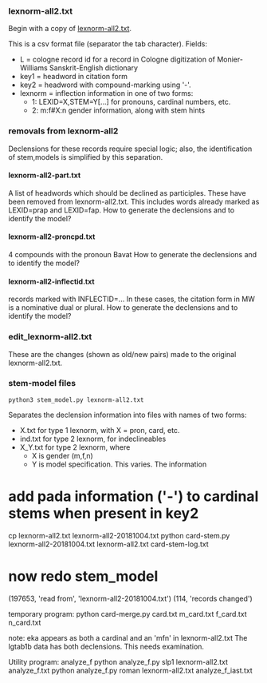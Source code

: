 
### lexnorm-all2.txt

Begin with a copy of [lexnorm-all2.txt](https://github.com/funderburkjim/MWlexnorm/blob/master/step2/lexnorm-all2.txt).

This is a csv format file (separator the tab character).
Fields:
* L = cologne record id for a record in Cologne digitization of Monier-Williams Sanskrit-English dictionary
* key1 = headword in citation form
* key2 = headword with compound-marking using '-'.
* lexnorm = inflection information in one of two forms:
  * 1: LEXID=X,STEM=Y[...]    for pronouns, cardinal numbers, etc.
  * 2: m:f#X:n   gender information, along with stem hints  


### removals from lexnorm-all2

Declensions for these records require special logic; also, the
identification of stem,models is simplified by this separation.

#### lexnorm-all2-part.txt
A list of headwords which should be declined as participles.
These have been removed from lexnorm-all2.txt.
This includes words already marked as LEXID=prap and LEXID=fap.
   How to generate the declensions and to identify the model?

#### lexnorm-all2-proncpd.txt
   4 compounds with the pronoun Bavat
   How to generate the declensions and to identify the model?

#### lexnorm-all2-inflectid.txt
   records marked with INFLECTID=...
   In these cases, the citation form in MW is a nominative dual or plural.
   How to generate the declensions and to identify the model?
   

### edit_lexnorm-all2.txt

These are the changes (shown as old/new pairs) made to the original
lexnorm-all2.txt.

### stem-model files
```
python3 stem_model.py lexnorm-all2.txt 
```
Separates  the declension information into files with names of two forms:

* X.txt for type 1 lexnorm, with X = pron, card, etc.
* ind.txt for type 2 lexnorm, for indeclineables
* X_Y.txt for type 2 lexnorm, where
  * X is gender (m,f,n) 
  * Y is model specification.  This varies.
The information 



# add pada information ('-') to cardinal stems when present in key2
cp lexnorm-all2.txt lexnorm-all2-20181004.txt
python card-stem.py lexnorm-all2-20181004.txt lexnorm-all2.txt card-stem-log.txt
# now redo stem_model
(197653, 'read from', 'lexnorm-all2-20181004.txt')
(114, 'records changed')

temporary program:
python card-merge.py card.txt m_card.txt f_card.txt n_card.txt

note: eka appears as both a cardinal and an 'mfn' in lexnorm-all2.txt
   The lgtab1b data has both declensions.
   This needs examination.

Utility program: analyze_f
 python analyze_f.py slp1 lexnorm-all2.txt analyze_f.txt 
 python analyze_f.py roman lexnorm-all2.txt analyze_f_iast.txt 

 